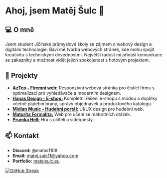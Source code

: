 # Ahoj, jsem Matěj Šulc 👋

## 💻 O mně
Jsem student Jičínské průmyslové školy se zájmem o webový design a digitální technologie. Baví mě tvorba webových stránek, kde mohu spojit kreativitu s technickými dovednostmi. Největší radost mi přináší komunikace se zákazníky a možnost vidět jejich spokojenost s hotovým projektem.

## 💼 Projekty
- **[AzTep - Firemní web:](https://azclean.sk/)** Responzivní webová stránka pro čistící firmu s optimalizací pro vyhledávače a moderním designem.
- **[Hanas Design - E-shop:](https://hanasdesign.eu/)** Kompletní řešení e-shopu s módou a doplňky včetně platební brány, správy objednávek a produktového katalogu.
- **[Midian Music - Hudební portál:](https://www.midian-music.cz/)** UI/UX design pro hudební web.
- **[Maturita Formalita:](https://msulc11.github.io/maturitaformalita/)** Web pro učení se maturitních otázek.
- **[Prumka Hell:](https://msulc11.github.io/prumkahell/)** Hra s učiteli a sidequesty. 

## 📫 Kontakt
- **Discord:** @matas1108
- **Email:** matej.sulc11@yahoo.com
- **Portfolio:** [matejsulc.eu](https://matejsulc.eu/)

[![GitHub Streak](https://streak-stats.demolab.com?user=msulc11&theme=prussian)](https://git.io/streak-stats)
<!---
msulc11/msulc11 is a ✨ special ✨ repository because its `README.md` (this file) appears on your GitHub profile.
You can click the Preview link to take a look at your changes.
--->
